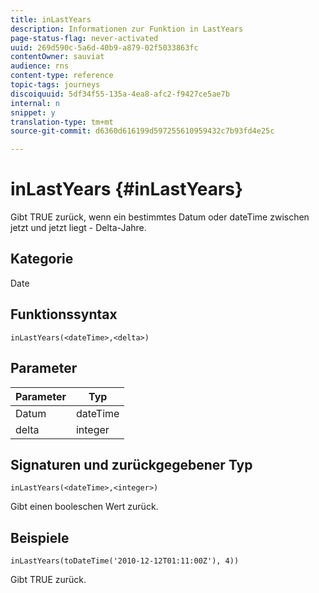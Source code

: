 ```yaml
---
title: inLastYears
description: Informationen zur Funktion in LastYears
page-status-flag: never-activated
uuid: 269d590c-5a6d-40b9-a879-02f5033863fc
contentOwner: sauviat
audience: rns
content-type: reference
topic-tags: journeys
discoiquuid: 5df34f55-135a-4ea8-afc2-f9427ce5ae7b
internal: n
snippet: y
translation-type: tm+mt
source-git-commit: d6360d616199d597255610959432c7b93fd4e25c

---
```



# inLastYears {#inLastYears}

Gibt TRUE zurück, wenn ein bestimmtes Datum oder dateTime zwischen jetzt und jetzt liegt - Delta-Jahre.

## Kategorie

Date

## Funktionssyntax

`inLastYears(<dateTime>,<delta>)`

## Parameter

| Parameter | Typ |
|-----------|------------------|
| Datum | dateTime |
| delta | integer |

## Signaturen und zurückgegebener Typ

`inLastYears(<dateTime>,<integer>)`

Gibt einen booleschen Wert zurück.

## Beispiele

`inLastYears(toDateTime('2010-12-12T01:11:00Z'), 4))`

Gibt TRUE zurück.
